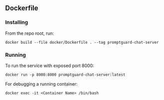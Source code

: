 ## Dockerfile

### Installing
From the repo root, run:
```
docker build --file docker/Dockerfile . --tag promptguard-chat-server
```

### Running
To run the service with exposed port 8000:
```
docker run -p 8000:8000 promptguard-chat-server:latest
```

For debugging a running container:
```
docker exec -it <Container Name> /bin/bash
```

